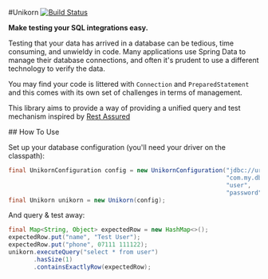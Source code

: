 #Unikorn
[![Build Status](https://travis-ci.org/statement2020/unikorn.svg?branch=master)](https://travis-ci.org/statement2020/unikorn)

**Make testing your SQL integrations easy.**

Testing that your data has arrived in a database can be tedious,
time consuming, and unwieldy in code. Many applications use Spring Data to
manage their database connections, and often it's prudent to use a different
technology to verify the data. 

You may find your code is littered with `Connection` and `PreparedStatement` and this 
comes with its own set of challenges in terms of management.

This library aims to provide a way of providing a unified query and test mechanism
inspired by [Rest Assured](https://github.com/rest-assured/rest-assured)

## How To Use

Set up your database configuration (you'll need your driver on the classpath):
```java
final UnikornConfiguration config = new UnikornConfiguration("jdbc://url/",
                                                             "com.my.db.Driver",
                                                             "user",
                                                             "password");
final Unikorn unikorn = new Unikorn(config);
```

And query & test away:

```java
final Map<String, Object> expectedRow = new HashMap<>();
expectedRow.put("name", "Test User");
expectedRow.put("phone", 07111 111122);
unikorn.executeQuery("select * from user")
       .hasSize(1)
       .containsExactlyRow(expectedRow);
```

